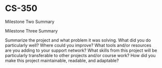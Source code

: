 # CS-350

Milestone Two Summary

Milestone Three Summary


Summarize the project and what problem it was solving.
What did you do particularly well?
Where could you improve?
What tools and/or resources are you adding to your support network?
What skills from this project will be particularly transferable to other projects and/or course work?
How did you make this project maintainable, readable, and adaptable?
